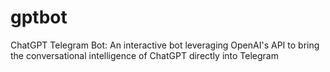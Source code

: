 # gptbot
ChatGPT Telegram Bot: An interactive bot leveraging OpenAI's API to bring the conversational intelligence of ChatGPT directly into Telegram
